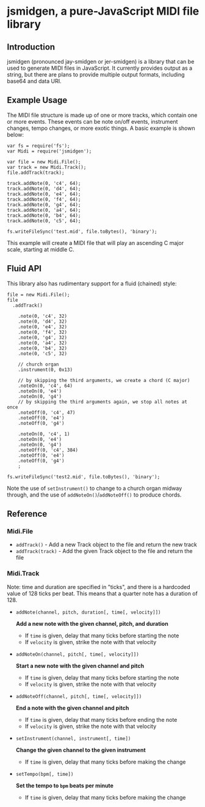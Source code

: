 # jsmidgen, a pure-JavaScript MIDI file library

## Introduction

jsmidgen (pronounced jay-smidgen or jer-smidgen) is a library that can be used
to generate MIDI files in JavaScript. It currently provides output as a string,
but there are plans to provide multiple output formats, including base64 and
data URI.

## Example Usage

The MIDI file structure is made up of one or more tracks, which contain one or
more events. These events can be note on/off events, instrument changes, tempo
changes, or more exotic things. A basic example is shown below:

    var fs = require('fs');
    var Midi = require('jsmidgen');
    
    var file = new Midi.File();
    var track = new Midi.Track();
    file.addTrack(track);
    
    track.addNote(0, 'c4', 64);
    track.addNote(0, 'd4', 64);
    track.addNote(0, 'e4', 64);
    track.addNote(0, 'f4', 64);
    track.addNote(0, 'g4', 64);
    track.addNote(0, 'a4', 64);
    track.addNote(0, 'b4', 64);
    track.addNote(0, 'c5', 64);

    fs.writeFileSync('test.mid', file.toBytes(), 'binary');

This example will create a MIDI file that will play an ascending C major scale,
starting at middle C.

## Fluid API

This library also has rudimentary support for a fluid (chained) style:

    file = new Midi.File();
    file
      .addTrack()
    
        .note(0, 'c4', 32)
        .note(0, 'd4', 32)
        .note(0, 'e4', 32)
        .note(0, 'f4', 32)
        .note(0, 'g4', 32)
        .note(0, 'a4', 32)
        .note(0, 'b4', 32)
        .note(0, 'c5', 32)
    
        // church organ
        .instrument(0, 0x13)
    
        // by skipping the third arguments, we create a chord (C major)
        .noteOn(0, 'c4', 64)
        .noteOn(0, 'e4')
        .noteOn(0, 'g4')
        // by skipping the third arguments again, we stop all notes at once
        .noteOff(0, 'c4', 47)
        .noteOff(0, 'e4')
        .noteOff(0, 'g4')
    
        .noteOn(0, 'c4', 1)
        .noteOn(0, 'e4')
        .noteOn(0, 'g4')
        .noteOff(0, 'c4', 384)
        .noteOff(0, 'e4')
        .noteOff(0, 'g4')
        ;
    
    fs.writeFileSync('test2.mid', file.toBytes(), 'binary');

Note the use of `setInstrument()` to change to a church organ midway through,
and the use of `addNoteOn()`/`addNoteOff()` to produce chords.

## Reference

### Midi.File

 - `addTrack()` - Add a new Track object to the file and return the new track
 - `addTrack(track)` - Add the given Track object to the file and return the file

### Midi.Track

Note: time and duration are specified in "ticks", and there is a hardcoded
value of 128 ticks per beat. This means that a quarter note has a duration of
128.

 - `addNote(channel, pitch, duration[, time[, velocity]])`
   
   **Add a new note with the given channel, pitch, and duration**
   - If `time` is given, delay that many ticks before starting the note
   - If `velocity` is given, strike the note with that velocity
 - `addNoteOn(channel, pitch[, time[, velocity]])`
   
   **Start a new note with the given channel and pitch**
   - If `time` is given, delay that many ticks before starting the note
   - If `velocity` is given, strike the note with that velocity
 - `addNoteOff(channel, pitch[, time[, velocity]])`
   
   **End a note with the given channel and pitch**
   - If `time` is given, delay that many ticks before ending the note
   - If `velocity` is given, strike the note with that velocity
 - `setInstrument(channel, instrument[, time])`
   
   **Change the given channel to the given instrument**
   - If `time` is given, delay that many ticks before making the change
 - `setTempo(bpm[, time])`
   
   **Set the tempo to `bpm` beats per minute**
   - If `time` is given, delay that many ticks before making the change
